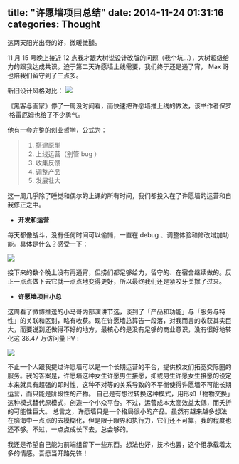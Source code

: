 title: "许愿墙项目总结"
date: 2014-11-24 01:31:16
categories: Thought
---

这两天阳光出奇的好，微暖微醺。

 11 月 15 号晚上接近 12 点我才跟大树说设计改版的问题（我个坑...），大树超级给力的跟我达成共识。迫于第二天许愿墙上线需要，我们终于还是通了宵， Max 哥也陪我们留守到了三点多。
<!--more-->

新旧设计风格对比：
<img src="http://7xidng.com1.z0.glb.clouddn.com/新旧设计风.jpg" class="full-image" />

《黑客与画家》停了一周没时间看，而快速把许愿墙推上线的做法，该书作者保罗·格雷厄姆也给了不少勇气。

他有一套完整的创业哲学，公式为：

>  1. 搭建原型
>  2. 上线运营（别管 bug ）
>  3. 收集反馈
>  4. 调整产品
>  5. 发展壮大

这一周几乎除了睡觉和偶尔的上课的所有时间，我们都投入在了许愿墙的运营和自我修正之中。

 - **开发和运营**

每天都像战斗，没有任何时间可以偷懒，一直在 debug 、调整体验和修改增加功能。具体是什么？感受一下：

<img src="http://7xidng.com1.z0.glb.clouddn.com/bug.jpg" class="full-image" />

接下来的数个晚上没有再通宵，但捞们都足够给力，留守的、在宿舍继续做的。反正一点点做下去它就一点点地变得更好，所以最终我们还是紧咬牙关撑了过来。

 - **许愿墙项目小总**

这周看了微博推送的小马哥内部演讲节选，谈到了「产品和功能」与「服务与特性」的关联和区别，略有收获。现在许愿墙总算告一段落，对我而言的收获其实巨大，而要说到还做得不好的地方，最核心的是没有足够的商业意识，没有很好地转化这 36.47 万访问量 PV :

<img src="http://7xidng.com1.z0.glb.clouddn.com/PV.jpg" class="full-image" />

不止一个人跟我提过许愿墙可以是一个长期运营的平台，提供校友们拓宽交际圈的服务。我的答案是，许愿墙这种女生许愿男生接愿，抑或男生许愿女生接愿的设定本来就具有超强的即时性，这种不对等的关系导致的不平衡使得许愿墙不可能长期运营，而只能是阶段性的产物。
自己是有想过转换这种模式，用形如「物物交换」这种模式替代原模式，创造一个小众平台。不过，运营成本太高效益太低，而夭折的可能性巨大。
总言之，许愿墙只是一个格局很小的产品。虽然有越来越多想法在脑海中一点点的去模糊化，但是限于眼界和执行力，它们还不可靠，我的程度也还不够。不过，一点点成长下去，总会够的。

我还是希望自己能为前端组留下一些东西。想法也好，技术也罢，这个组承载着太多的情感。吾愿当开路先锋！
